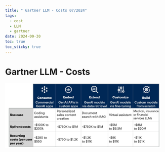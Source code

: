 ```yaml
---
title: " Gartner LLM - Costs 07/2024"
tags:
  - cost
  - LLM
  - gartner
date: 2024-09-30
toc: true
toc_sticky: true
---
```


# Gartner LLM - Costs 

![](../_asset/2024-09-30-llm-costs_image_1.jpeg)
